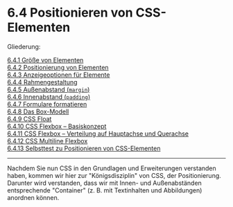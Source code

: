 # 6.4 Positionieren von CSS-Elementen

Gliederung:

[6.4.1 Größe von Elementen](6.4.1_Groesse_von_Elementen.md)<br>
[6.4.2 Positionierung von Elementen](6.4.2_Positionierung_von_Elementen.md)<br>
[6.4.3 Anzeigeoptionen für Elemente](6.4.3_Anzeigeoptionen_fuer_Elemente.md)<br>
[6.4.4 Rahmengestaltung](6.4.4_Rahmengestaltung.md)<br>
[6.4.5 Außenabstand (`margin`)](6.4.5_Aussenabstand_margin.md)<br>
[6.4.6 Innenabstand (`padding`)](6.4.6_Innenabstand.md)<br>
[6.4.7 Formulare formatieren](6.4.7_Formulare_formatieren.md)<br>
[6.4.8 Das Box-Modell](6.4.8_Das_Box_Modell.md)<br>
[6.4.9 CSS Float](6.4.9_CSS_Float.md)<br>
[6.4.10 CSS Flexbox – Basiskonzept](6.4.10_CSS_Flexbox_Basiskonzept.md)<br>
[6.4.11 CSS Flexbox – Verteilung auf Hauptachse und Querachse](6.4.11_CSS_Flexbox_Verteilung_auf_Hauptachse.md)<br>
[6.4.12 CSS Multiline Flexbox](6.4.12_CSS_Multiline_Flexbox.md)<br>
[6.4.13 Selbsttest zu Positionieren von CSS-Elementen](6.4.13_Selbsttest_zu_Positionieren_von_CSS_Elementen.md)<br>

---

Nachdem Sie nun CSS in den Grundlagen und Erweiterungen verstanden haben, kommen wir hier zur "Königsdisziplin" von CSS, der Positionierung. Darunter wird verstanden, dass wir mit Innen- und Außenabständen entsprechende "Container" (z. B. mit Textinhalten und Abbildungen) anordnen können.
